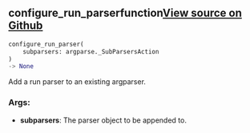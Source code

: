 ## configure_run_parser<span class="tag">function</span><a class="sourcelink" href=https://github.com/fastestimator/fastestimator/blob/r1.2/fastestimator/cli/run.py/#L55-L75>View source on Github</a>
```python
configure_run_parser(
	subparsers: argparse._SubParsersAction
)
-> None
```
Add a run parser to an existing argparser.


<h3>Args:</h3>


* **subparsers**: The parser object to be appended to.

